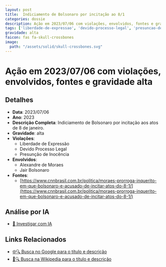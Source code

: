```yaml
---
layout: post
title:  Indiciamento de Bolsonaro por incitação ao 8/1
categories: dossie
description: Ação em 2023/07/06 com violações, envolvidos, fontes e gravidade alta
tags: ['liberdade-de-expressao', 'devido-processo-legal', 'presuncao-de-inocencia', 'alexandre-de-moraes', 'jair-bolsonaro', 'gravidade-alta']
gravidade: alta
faicon: fas fa-skull-crossbones
image:
  path: "/assets/solid/skull-crossbones.svg"
---
```


# Ação em 2023/07/06 com violações, envolvidos, fontes e gravidade alta

## Detalhes
- **Data**: 2023/07/06
- **Ano**: 2023
- **Descrição Completa**: Indiciamento de Bolsonaro por incitação aos atos de 8 de janeiro.
- **Gravidade**: alta <i class="fas fas fa-skull-crossbones fa-2x"></i>
- **Violações**:
  - Liberdade de Expressão
  - Devido Processo Legal
  - Presunção de Inocência
- **Envolvidos**:
  - Alexandre de Moraes
  - Jair Bolsonaro
- **Fontes**:
  - [https://www.cnnbrasil.com.br/politica/moraes-prorroga-inquerito-em-que-bolsonaro-e-acusado-de-incitar-atos-do-8-1/](https://www.cnnbrasil.com.br/politica/moraes-prorroga-inquerito-em-que-bolsonaro-e-acusado-de-incitar-atos-do-8-1/)

## Análise por IA
- [🤖 Investigar com IA](https://www.perplexity.ai/search?q=%22Alexandre%20de%20Moraes%22%20Indiciamento%20de%20Bolsonaro%20por%20incita%C3%A7%C3%A3o%20ao%208/1%20Indiciamento%20de%20Bolsonaro%20por%20incita%C3%A7%C3%A3o%20aos%20atos%20de%208%20de%20janeiro.%20Liberdade%20de%20Express%C3%A3o%20Devido%20Processo%20Legal%20Presun%C3%A7%C3%A3o%20de%20Inoc%C3%AAncia%202023%20gravidade%20alta)

## Links Relacionados
- [🌐🔍 Busca no Google para o título e descrição](https://www.google.com/search?q=%22Alexandre%20de%20Moraes%22%20Indiciamento%20de%20Bolsonaro%20por%20incita%C3%A7%C3%A3o%20ao%208/1%20Indiciamento%20de%20Bolsonaro%20por%20incita%C3%A7%C3%A3o%20aos%20atos%20de%208%20de%20janeiro.%20Liberdade%20de%20Express%C3%A3o%20Devido%20Processo%20Legal%20Presun%C3%A7%C3%A3o%20de%20Inoc%C3%AAncia%202023%20gravidade%20alta)
- [📖🔍 Busca na Wikipedia para o título e descrição](https://pt.wikipedia.org/w/index.php?search=%22Alexandre%20de%20Moraes%22%20Indiciamento%20de%20Bolsonaro%20por%20incita%C3%A7%C3%A3o%20ao%208/1%20Indiciamento%20de%20Bolsonaro%20por%20incita%C3%A7%C3%A3o%20aos%20atos%20de%208%20de%20janeiro.%20Liberdade%20de%20Express%C3%A3o%20Devido%20Processo%20Legal%20Presun%C3%A7%C3%A3o%20de%20Inoc%C3%AAncia%202023%20gravidade%20alta)

